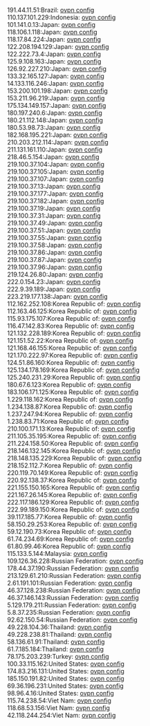 191.44.11.51:Brazil: [ovpn config](vpn/191_44_11_51.ovpn)  
110.137.101.229:Indonesia: [ovpn config](vpn/110_137_101_229.ovpn)  
101.141.0.13:Japan: [ovpn config](vpn/101_141_0_13.ovpn)  
118.106.1.118:Japan: [ovpn config](vpn/118_106_1_118.ovpn)  
118.17.84.224:Japan: [ovpn config](vpn/118_17_84_224.ovpn)  
122.208.194.129:Japan: [ovpn config](vpn/122_208_194_129.ovpn)  
122.222.73.4:Japan: [ovpn config](vpn/122_222_73_4.ovpn)  
125.9.108.163:Japan: [ovpn config](vpn/125_9_108_163.ovpn)  
126.92.227.210:Japan: [ovpn config](vpn/126_92_227_210.ovpn)  
133.32.165.127:Japan: [ovpn config](vpn/133_32_165_127.ovpn)  
14.133.116.246:Japan: [ovpn config](vpn/14_133_116_246.ovpn)  
153.200.101.198:Japan: [ovpn config](vpn/153_200_101_198.ovpn)  
153.211.96.219:Japan: [ovpn config](vpn/153_211_96_219.ovpn)  
175.134.149.157:Japan: [ovpn config](vpn/175_134_149_157.ovpn)  
180.197.240.6:Japan: [ovpn config](vpn/180_197_240_6.ovpn)  
180.21.112.148:Japan: [ovpn config](vpn/180_21_112_148.ovpn)  
180.53.98.73:Japan: [ovpn config](vpn/180_53_98_73.ovpn)  
182.168.195.221:Japan: [ovpn config](vpn/182_168_195_221.ovpn)  
210.203.212.114:Japan: [ovpn config](vpn/210_203_212_114.ovpn)  
211.131.161.110:Japan: [ovpn config](vpn/211_131_161_110.ovpn)  
218.46.5.154:Japan: [ovpn config](vpn/218_46_5_154.ovpn)  
219.100.37.104:Japan: [ovpn config](vpn/219_100_37_104.ovpn)  
219.100.37.105:Japan: [ovpn config](vpn/219_100_37_105.ovpn)  
219.100.37.107:Japan: [ovpn config](vpn/219_100_37_107.ovpn)  
219.100.37.13:Japan: [ovpn config](vpn/219_100_37_13.ovpn)  
219.100.37.177:Japan: [ovpn config](vpn/219_100_37_177.ovpn)  
219.100.37.182:Japan: [ovpn config](vpn/219_100_37_182.ovpn)  
219.100.37.19:Japan: [ovpn config](vpn/219_100_37_19.ovpn)  
219.100.37.31:Japan: [ovpn config](vpn/219_100_37_31.ovpn)  
219.100.37.49:Japan: [ovpn config](vpn/219_100_37_49.ovpn)  
219.100.37.51:Japan: [ovpn config](vpn/219_100_37_51.ovpn)  
219.100.37.55:Japan: [ovpn config](vpn/219_100_37_55.ovpn)  
219.100.37.58:Japan: [ovpn config](vpn/219_100_37_58.ovpn)  
219.100.37.86:Japan: [ovpn config](vpn/219_100_37_86.ovpn)  
219.100.37.87:Japan: [ovpn config](vpn/219_100_37_87.ovpn)  
219.100.37.96:Japan: [ovpn config](vpn/219_100_37_96.ovpn)  
219.124.26.80:Japan: [ovpn config](vpn/219_124_26_80.ovpn)  
222.0.154.23:Japan: [ovpn config](vpn/222_0_154_23.ovpn)  
222.9.39.189:Japan: [ovpn config](vpn/222_9_39_189.ovpn)  
223.219.177.138:Japan: [ovpn config](vpn/223_219_177_138.ovpn)  
112.162.252.108:Korea Republic of: [ovpn config](vpn/112_162_252_108.ovpn)  
112.163.46.125:Korea Republic of: [ovpn config](vpn/112_163_46_125.ovpn)  
115.93.175.107:Korea Republic of: [ovpn config](vpn/115_93_175_107.ovpn)  
116.47.142.83:Korea Republic of: [ovpn config](vpn/116_47_142_83.ovpn)  
121.132.228.189:Korea Republic of: [ovpn config](vpn/121_132_228_189.ovpn)  
121.151.52.22:Korea Republic of: [ovpn config](vpn/121_151_52_22.ovpn)  
121.168.46.155:Korea Republic of: [ovpn config](vpn/121_168_46_155.ovpn)  
121.170.222.97:Korea Republic of: [ovpn config](vpn/121_170_222_97.ovpn)  
124.51.86.160:Korea Republic of: [ovpn config](vpn/124_51_86_160.ovpn)  
125.134.178.169:Korea Republic of: [ovpn config](vpn/125_134_178_169.ovpn)  
125.240.231.29:Korea Republic of: [ovpn config](vpn/125_240_231_29.ovpn)  
180.67.6.123:Korea Republic of: [ovpn config](vpn/180_67_6_123.ovpn)  
183.106.171.125:Korea Republic of: [ovpn config](vpn/183_106_171_125.ovpn)  
1.229.118.162:Korea Republic of: [ovpn config](vpn/1_229_118_162.ovpn)  
1.234.138.87:Korea Republic of: [ovpn config](vpn/1_234_138_87.ovpn)  
1.237.247.94:Korea Republic of: [ovpn config](vpn/1_237_247_94.ovpn)  
1.238.83.71:Korea Republic of: [ovpn config](vpn/1_238_83_71.ovpn)  
210.100.171.13:Korea Republic of: [ovpn config](vpn/210_100_171_13.ovpn)  
211.105.35.195:Korea Republic of: [ovpn config](vpn/211_105_35_195.ovpn)  
211.224.158.50:Korea Republic of: [ovpn config](vpn/211_224_158_50.ovpn)  
218.146.132.145:Korea Republic of: [ovpn config](vpn/218_146_132_145.ovpn)  
218.148.135.229:Korea Republic of: [ovpn config](vpn/218_148_135_229.ovpn)  
218.152.112.7:Korea Republic of: [ovpn config](vpn/218_152_112_7.ovpn)  
220.119.70.149:Korea Republic of: [ovpn config](vpn/220_119_70_149.ovpn)  
220.92.138.37:Korea Republic of: [ovpn config](vpn/220_92_138_37.ovpn)  
221.155.150.165:Korea Republic of: [ovpn config](vpn/221_155_150_165.ovpn)  
221.167.26.145:Korea Republic of: [ovpn config](vpn/221_167_26_145.ovpn)  
222.117.186.129:Korea Republic of: [ovpn config](vpn/222_117_186_129.ovpn)  
222.99.189.150:Korea Republic of: [ovpn config](vpn/222_99_189_150.ovpn)  
39.117.185.77:Korea Republic of: [ovpn config](vpn/39_117_185_77.ovpn)  
58.150.29.253:Korea Republic of: [ovpn config](vpn/58_150_29_253.ovpn)  
59.12.190.73:Korea Republic of: [ovpn config](vpn/59_12_190_73.ovpn)  
61.74.234.69:Korea Republic of: [ovpn config](vpn/61_74_234_69.ovpn)  
61.80.99.46:Korea Republic of: [ovpn config](vpn/61_80_99_46.ovpn)  
115.133.5.144:Malaysia: [ovpn config](vpn/115_133_5_144.ovpn)  
109.126.36.228:Russian Federation: [ovpn config](vpn/109_126_36_228.ovpn)  
178.44.37.190:Russian Federation: [ovpn config](vpn/178_44_37_190.ovpn)  
213.129.61.210:Russian Federation: [ovpn config](vpn/213_129_61_210.ovpn)  
2.61.191.101:Russian Federation: [ovpn config](vpn/2_61_191_101.ovpn)  
46.37.128.238:Russian Federation: [ovpn config](vpn/46_37_128_238.ovpn)  
46.37.146.143:Russian Federation: [ovpn config](vpn/46_37_146_143.ovpn)  
5.129.179.211:Russian Federation: [ovpn config](vpn/5_129_179_211.ovpn)  
5.8.37.235:Russian Federation: [ovpn config](vpn/5_8_37_235.ovpn)  
92.62.150.54:Russian Federation: [ovpn config](vpn/92_62_150_54.ovpn)  
49.228.104.36:Thailand: [ovpn config](vpn/49_228_104_36.ovpn)  
49.228.238.81:Thailand: [ovpn config](vpn/49_228_238_81.ovpn)  
58.136.61.91:Thailand: [ovpn config](vpn/58_136_61_91.ovpn)  
61.7.185.184:Thailand: [ovpn config](vpn/61_7_185_184.ovpn)  
78.175.203.239:Turkey: [ovpn config](vpn/78_175_203_239.ovpn)  
100.33.115.162:United States: [ovpn config](vpn/100_33_115_162.ovpn)  
174.83.216.131:United States: [ovpn config](vpn/174_83_216_131.ovpn)  
185.150.191.82:United States: [ovpn config](vpn/185_150_191_82.ovpn)  
69.36.196.231:United States: [ovpn config](vpn/69_36_196_231.ovpn)  
98.96.4.16:United States: [ovpn config](vpn/98_96_4_16.ovpn)  
115.74.238.54:Viet Nam: [ovpn config](vpn/115_74_238_54.ovpn)  
118.68.53.156:Viet Nam: [ovpn config](vpn/118_68_53_156.ovpn)  
42.118.244.254:Viet Nam: [ovpn config](vpn/42_118_244_254.ovpn)  
